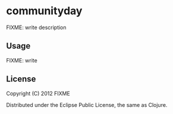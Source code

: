 # communityday

FIXME: write description

## Usage

FIXME: write

## License

Copyright (C) 2012 FIXME

Distributed under the Eclipse Public License, the same as Clojure.
